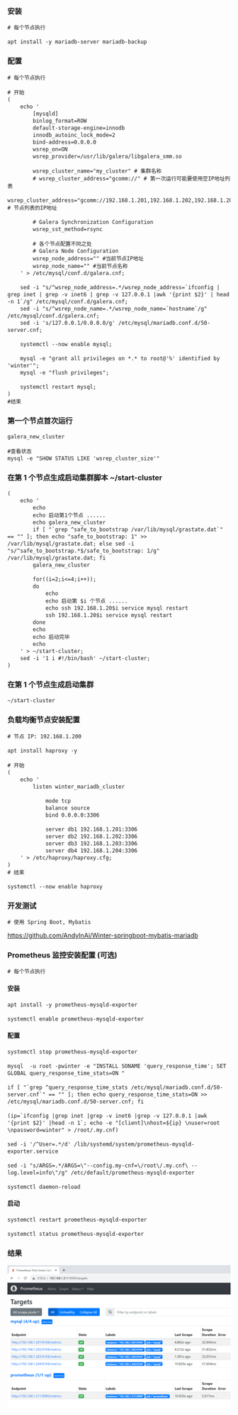  

### 安装 

	# 每个节点执行

	apt install -y mariadb-server mariadb-backup


### 配置 

	# 每个节点执行

	# 开始
	(
		echo '
			[mysqld]
			binlog_format=ROW
			default-storage-engine=innodb
			innodb_autoinc_lock_mode=2
			bind-address=0.0.0.0
			wsrep_on=ON
			wsrep_provider=/usr/lib/galera/libgalera_smm.so

			wsrep_cluster_name="my_cluster" # 集群名称
			# wsrep_cluster_address="gcomm://" # 第一次运行可能要使用空IP地址列表
			wsrep_cluster_address="gcomm://192.168.1.201,192.168.1.202,192.168.1.203,192.168.1.204" # 节点列表的IP地址

			# Galera Synchronization Configuration
			wsrep_sst_method=rsync

			# 各个节点配置不同之处
			# Galera Node Configuration
			wsrep_node_address="" #当前节点IP地址
			wsrep_node_name="" #当前节点名称
		' > /etc/mysql/conf.d/galera.cnf;

		sed -i "s/^wsrep_node_address=.*/wsrep_node_address=`ifconfig | grep inet | grep -v inet6 | grep -v 127.0.0.1 |awk '{print $2}' | head -n 1`/g" /etc/mysql/conf.d/galera.cnf;
		sed -i "s/^wsrep_node_name=.*/wsrep_node_name=`hostname`/g" /etc/mysql/conf.d/galera.cnf;
		sed -i 's/127.0.0.1/0.0.0.0/g' /etc/mysql/mariadb.conf.d/50-server.cnf;
		
		systemctl --now enable mysql;
		
		mysql -e "grant all privileges on *.* to root@'%' identified by 'winter'";
		mysql -e "flush privileges";
		
		systemctl restart mysql;
	)
	#结束


### 第一个节点首次运行 

	galera_new_cluster
	
	#查看状态
	mysql -e "SHOW STATUS LIKE 'wsrep_cluster_size'"


### 在第 1 个节点生成启动集群脚本 ~/start-cluster

	(
		echo '
			echo
			echo 启动第1个节点 ......
			echo galera_new_cluster
			if [ "`grep ^safe_to_bootstrap /var/lib/mysql/grastate.dat`" == "" ]; then echo "safe_to_bootstrap: 1" >> /var/lib/mysql/grastate.dat; else sed -i "s/^safe_to_bootstrap.*$/safe_to_bootstrap: 1/g" /var/lib/mysql/grastate.dat; fi
			galera_new_cluster

			for((i=2;i<=4;i++));
			do
			    echo
			    echo 启动第 $i 个节点 ......
			    echo ssh 192.168.1.20$i service mysql restart
			    ssh 192.168.1.20$i service mysql restart
			done
			echo
			echo 启动完毕
			echo
		' > ~/start-cluster;
		sed -i '1 i #!/bin/bash' ~/start-cluster;
	)


### 在第 1 个节点生成启动集群

	~/start-cluster


### 负载均衡节点安装配置 

	# 节点 IP: 192.168.1.200

	apt install haproxy -y

	# 开始
	(
		echo '
			listen winter_mariadb_cluster

				mode tcp
				balance source
				bind 0.0.0.0:3306
				
				server db1 192.168.1.201:3306
				server db2 192.168.1.202:3306
				server db3 192.168.1.203:3306
				server db4 192.168.1.204:3306
		' > /etc/haproxy/haproxy.cfg;
	)
	# 结束

	systemctl --now enable haproxy


### 开发测试

	# 使用 Spring Boot, Mybatis

https://github.com/AndyInAi/Winter-springboot-mybatis-mariadb	


### Prometheus 监控安装配置 (可选)

	# 每个节点执行

#### 安装

	apt install -y prometheus-mysqld-exporter

	systemctl enable prometheus-mysqld-exporter

#### 配置

	systemctl stop prometheus-mysqld-exporter

	mysql  -u root -pwinter -e "INSTALL SONAME 'query_response_time'; SET GLOBAL query_response_time_stats=ON "

	if [ "`grep ^query_response_time_stats /etc/mysql/mariadb.conf.d/50-server.cnf`" == "" ]; then echo query_response_time_stats=ON >> /etc/mysql/mariadb.conf.d/50-server.cnf; fi

	(ip=`ifconfig |grep inet |grep -v inet6 |grep -v 127.0.0.1 |awk '{print $2}' |head -n 1`; echo -e "[client]\nhost=${ip} \nuser=root \npassword=winter" > /root/.my.cnf)

	sed -i '/^User=.*/d' /lib/systemd/system/prometheus-mysqld-exporter.service
		
	sed -i "s/ARGS=.*/ARGS=\"--config.my-cnf=\/root\/.my.cnf\ --log.level=info\"/g" /etc/default/prometheus-mysqld-exporter
	
	systemctl daemon-reload

#### 启动

	systemctl restart prometheus-mysqld-exporter
	
	systemctl status prometheus-mysqld-exporter

### 结果

![image](https://github.com/AndyInAi/Winter/blob/main/img/p8s/p8s-mariadb.png)

